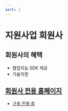 ```yaml
---
sort: 1
---
```


# 지원사업 회원사

## 회원사의 혜택
- 협업지능 SDK 제공
- 기술지원

## [회원사 전용 홈페이지](https://robot-plus-plus.github.io/)
- [구축 진행 중](https://robot-plus-plus.github.io/)